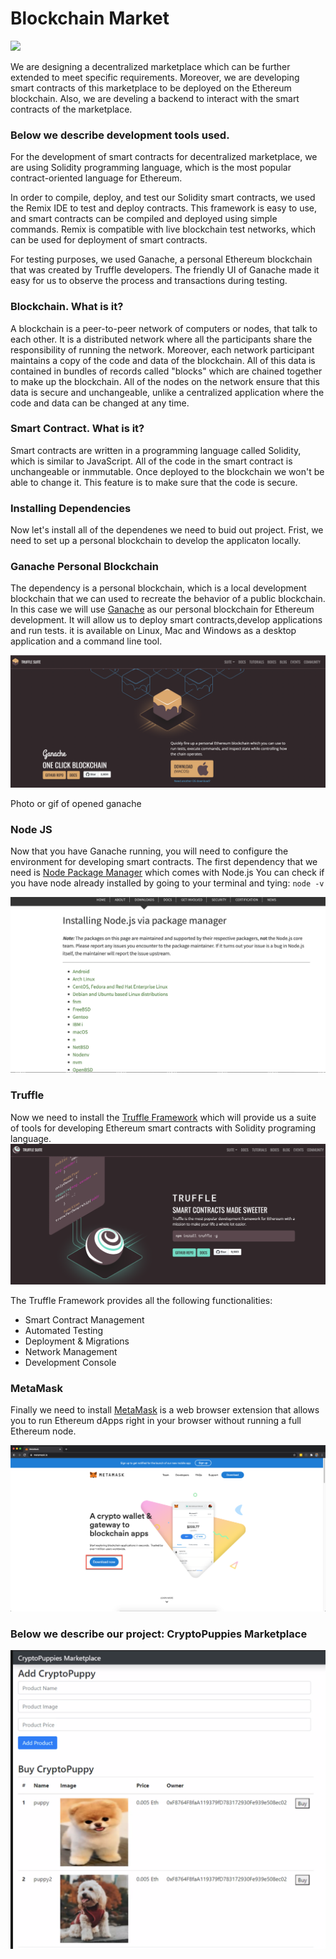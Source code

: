 # **Blockchain Market**
![](https://miro.medium.com/max/4000/1*o9fACvNgYkWGGNqCyYRBMw.png)



We are designing a decentralized marketplace which can be further extended to meet specific requirements. Moreover, we are developing smart contracts of this marketplace to be deployed on the Ethereum blockchain. Also, we are develing a backend to interact with the smart contracts of the marketplace. 

### **Below we describe development tools used.**
For the development of smart contracts for decentralized marketplace, we are using Solidity programming language, which is the most popular contract-oriented language for Ethereum. 

In order to compile, deploy, and test our Solidity smart contracts, we used the Remix IDE to test and deploy contracts. This framework is easy to use, and smart contracts can be compiled and deployed using simple commands. Remix is compatible with live blockchain test networks, which can be used for deployment of smart contracts.

For testing purposes, we used Ganache, a personal Ethereum blockchain that was created by Truffle developers. The friendly UI of Ganache made it easy for us to observe the process and transactions during testing.

### **Blockchain. What is it?**
A blockchain is a peer-to-peer network of computers or nodes, that talk to each other. It is a distributed network where all the participants share the responsibility of running the network. Moreover, each network participant maintains a copy of the code and data of the blockchain. All of this data is contained in bundles of records called "blocks"  which are chained together to make up the blockchain. All of the nodes on the network ensure that this data is secure and unchangeable, unlike a centralized application where the code and data can be changed at any time.  

### **Smart Contract. What is it?**
Smart contracts are written in a programming language called Solidity, which is similar to JavaScript. All of the code in the smart contract is unchangeable or inmmutable. Once deployed to the blockchain we won't be able to change it. This feature is to make sure that the code is secure.

### **Installing Dependencies**
Now let's install all of the dependenes we need to buid out project. Frist, we need to set up a personal blockchain to develop the applicaton locally.

### **Ganache Personal Blockchain**
The dependency is a personal blockchain, which is a local development blockchain that we can used to recreate the behavior of a public blockchain. In this case we will use [Ganache](https://www.trufflesuite.com/ganache) as our personal blockchain for Ethereum development. It will allow us to deploy smart contracts,develop applications and run tests. it is available on Linux, Mac and Windows as a desktop application and a command line tool.

![](images/ganache.png)


Photo or gif of opened ganache

### **Node JS**
Now that you have Ganache running, you will need to configure the environment for developing smart contracts. The first dependency that we need is [Node Package Manager](https://nodejs.org/en/download/package-manager/) which comes with Node.js 
You can check if you have node already installed by going to your terminal and tying: ```node -v```

![](images/node.png)

### **Truffle** 

Now we need to install the [Truffle Framework](https://www.trufflesuite.com/truffle) which will provide us a suite of tools for developing Ethereum smart contracts with Solidity programing language.
![](images/truffle.png)

The Truffle Framework provides all the following functionalities: 

* Smart Contract Management
* Automated Testing
* Deployment & Migrations
* Network Management
* Development Console 
 
### **MetaMask** 

Finally we need to install [MetaMask](https://metamask.io) is a web browser extension that allows you to run Ethereum dApps right in your browser without running a full Ethereum node. 

![](images/metamask-1.png)


### **Below we describe our project: CryptoPuppies Marketplace**

![](images/CryptoPuppies_Marketplace.png)

